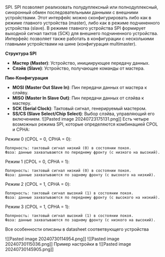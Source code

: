 SPI. SPI позволяет реализовать полудуплексный или полнодуплексный, синхронный обмен последовательными данными с внешними устройствами. Этот интерфейс можно сконфигурировать либо как в режиме главного устройства (master), либо как в режиме подчиненного устройства (slave). В режиме главного устройства SPI формирует выходной сигнал тактов (SCK) для внешнего подчиненного устройства. Интерфейс позволяет также работать в конфигурации с несколькими главными устройствами на шине (конфигурация multimaster).

**Структура SPI**

- **Мастер (Master)**: Устройство, инициирующее передачу данных.
- **Слэйв (Slave)**: Устройство, получающее команды от мастера.

**Пин-Конфигурация**

- **MOSI (Master Out Slave In)**: Пин передачи данных от мастера к слэйву.
- **MISO (Master In Slave Out)**: Пин передачи данных от слэйва к мастеру.
- **SCK (Serial Clock)**: Тактовый сигнал, генерируемый мастером.
- **SS/CS (Slave Select/Chip Select)**: Выбор слэйва, управляющий его включением.
![[Pasted image 20240723175131.png]]
Есть четыре возможных режима SPI, которые определяются комбинацией CPOL и CPHA:

Режим 0 (CPOL = 0, CPHA = 0):
    
    Полярность: тактовый сигнал низкий (0) в состоянии покоя.
    Фаза: данные захватываются по переднему фронту (с низкого на высокий).
Режим 1 (CPOL = 0, CPHA = 1):
    
    Полярность: тактовый сигнал низкий (0) в состоянии покоя.
    Фаза: данные захватываются по заднему фронту (с высокого на низкий).
Режим 2 (CPOL = 1, CPHA = 0):
    
    Полярность: тактовый сигнал высокий (1) в состоянии покоя.
    Фаза: данные захватываются по переднему фронту (с высокого на низкий).
Режим 3 (CPOL = 1, CPHA = 1):
    
    Полярность: тактовый сигнал высокий (1) в состоянии покоя.
    Фаза: данные захватываются по заднему фронту (с низкого на высокий).

Все особенности описаны в datasheet соответвующего устройства

![[Pasted image 20240730114954.png]]
![[Pasted image 20240730115036.png]]
Пример настройки в 
![[Pasted image 20240730145905.png]]